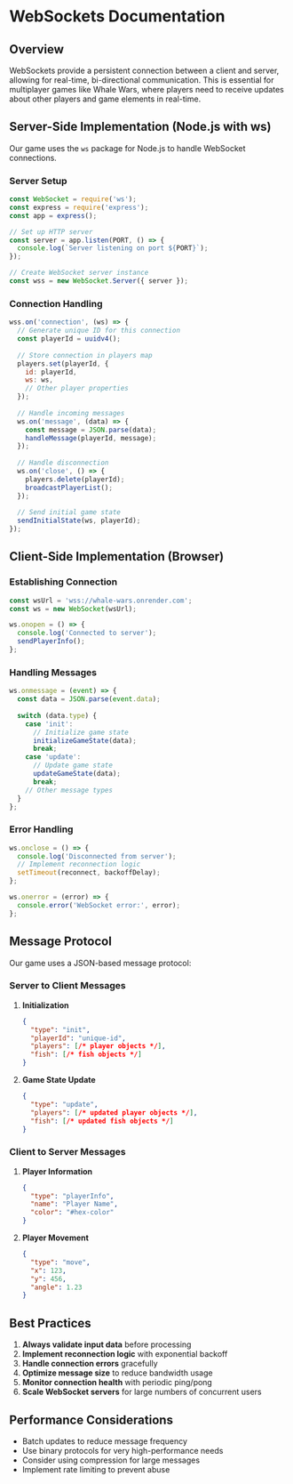 # WebSockets Documentation

## Overview

WebSockets provide a persistent connection between a client and server, allowing for real-time, bi-directional communication. This is essential for multiplayer games like Whale Wars, where players need to receive updates about other players and game elements in real-time.

## Server-Side Implementation (Node.js with ws)

Our game uses the `ws` package for Node.js to handle WebSocket connections.

### Server Setup

```javascript
const WebSocket = require('ws');
const express = require('express');
const app = express();

// Set up HTTP server
const server = app.listen(PORT, () => {
  console.log(`Server listening on port ${PORT}`);
});

// Create WebSocket server instance
const wss = new WebSocket.Server({ server });
```

### Connection Handling

```javascript
wss.on('connection', (ws) => {
  // Generate unique ID for this connection
  const playerId = uuidv4();
  
  // Store connection in players map
  players.set(playerId, {
    id: playerId,
    ws: ws,
    // Other player properties
  });
  
  // Handle incoming messages
  ws.on('message', (data) => {
    const message = JSON.parse(data);
    handleMessage(playerId, message);
  });
  
  // Handle disconnection
  ws.on('close', () => {
    players.delete(playerId);
    broadcastPlayerList();
  });
  
  // Send initial game state
  sendInitialState(ws, playerId);
});
```

## Client-Side Implementation (Browser)

### Establishing Connection

```javascript
const wsUrl = 'wss://whale-wars.onrender.com';
const ws = new WebSocket(wsUrl);

ws.onopen = () => {
  console.log('Connected to server');
  sendPlayerInfo();
};
```

### Handling Messages

```javascript
ws.onmessage = (event) => {
  const data = JSON.parse(event.data);
  
  switch (data.type) {
    case 'init':
      // Initialize game state
      initializeGameState(data);
      break;
    case 'update':
      // Update game state
      updateGameState(data);
      break;
    // Other message types
  }
};
```

### Error Handling

```javascript
ws.onclose = () => {
  console.log('Disconnected from server');
  // Implement reconnection logic
  setTimeout(reconnect, backoffDelay);
};

ws.onerror = (error) => {
  console.error('WebSocket error:', error);
};
```

## Message Protocol

Our game uses a JSON-based message protocol:

### Server to Client Messages

1. **Initialization**
   ```json
   {
     "type": "init",
     "playerId": "unique-id",
     "players": [/* player objects */],
     "fish": [/* fish objects */]
   }
   ```

2. **Game State Update**
   ```json
   {
     "type": "update",
     "players": [/* updated player objects */],
     "fish": [/* updated fish objects */]
   }
   ```

### Client to Server Messages

1. **Player Information**
   ```json
   {
     "type": "playerInfo",
     "name": "Player Name",
     "color": "#hex-color"
   }
   ```

2. **Player Movement**
   ```json
   {
     "type": "move",
     "x": 123,
     "y": 456,
     "angle": 1.23
   }
   ```

## Best Practices

1. **Always validate input data** before processing
2. **Implement reconnection logic** with exponential backoff
3. **Handle connection errors** gracefully
4. **Optimize message size** to reduce bandwidth usage
5. **Monitor connection health** with periodic ping/pong
6. **Scale WebSocket servers** for large numbers of concurrent users

## Performance Considerations

- Batch updates to reduce message frequency
- Use binary protocols for very high-performance needs
- Consider using compression for large messages
- Implement rate limiting to prevent abuse 